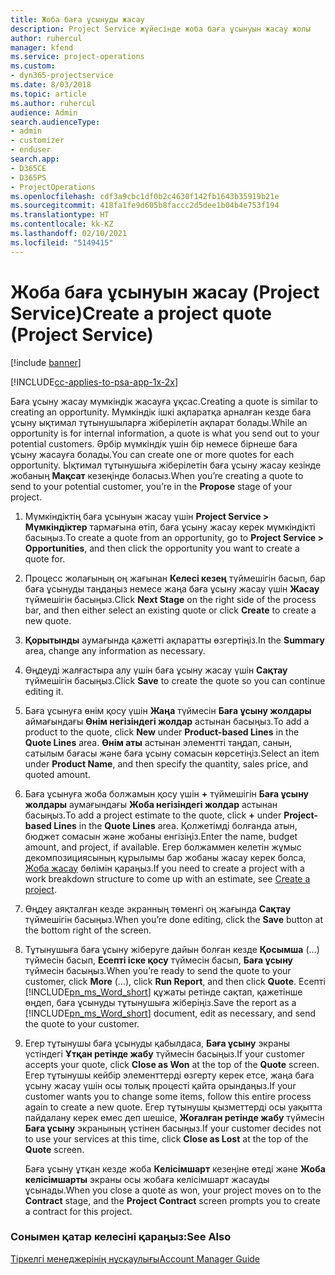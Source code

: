 ```yaml
---
title: Жоба баға ұсынуды жасау
description: Project Service жүйесінде жоба баға ұсынуын жасау жолы
author: ruhercul
manager: kfend
ms.service: project-operations
ms.custom:
- dyn365-projectservice
ms.date: 8/03/2018
ms.topic: article
ms.author: ruhercul
audience: Admin
search.audienceType:
- admin
- customizer
- enduser
search.app:
- D365CE
- D365PS
- ProjectOperations
ms.openlocfilehash: cdf3a9cbc1df0b2c4630f142fb1643b35919b21e
ms.sourcegitcommit: 418fa1fe9d605b8faccc2d5dee1b04b4e753f194
ms.translationtype: HT
ms.contentlocale: kk-KZ
ms.lasthandoff: 02/10/2021
ms.locfileid: "5149415"
---
```

# <a name="create-a-project-quote-project-service"></a><span data-ttu-id="e7b80-103">Жоба баға ұсынуын жасау (Project Service)</span><span class="sxs-lookup"><span data-stu-id="e7b80-103">Create a project quote (Project Service)</span></span>

[!include [banner](../includes/psa-now-project-operations.md)]

[!INCLUDE[cc-applies-to-psa-app-1x-2x](../includes/cc-applies-to-psa-app-1x-2x.md)]

<span data-ttu-id="e7b80-104">Баға ұсыну жасау мүмкіндік жасауға ұқсас.</span><span class="sxs-lookup"><span data-stu-id="e7b80-104">Creating a quote is similar to creating an opportunity.</span></span> <span data-ttu-id="e7b80-105">Мүмкіндік ішкі ақпаратқа арналған кезде баға ұсыну ықтимал тұтынушыларға жіберілетін ақпарат болады.</span><span class="sxs-lookup"><span data-stu-id="e7b80-105">While an opportunity is for internal information, a quote is what you send out to your potential customers.</span></span> <span data-ttu-id="e7b80-106">Әрбір мүмкіндік үшін бір немесе бірнеше баға ұсыну жасауға болады.</span><span class="sxs-lookup"><span data-stu-id="e7b80-106">You can create one or more quotes for each opportunity.</span></span> <span data-ttu-id="e7b80-107">Ықтимал тұтынушыға жіберілетін баға ұсыну жасау кезінде жобаның **Мақсат** кезеңінде боласыз.</span><span class="sxs-lookup"><span data-stu-id="e7b80-107">When you’re creating a quote to send to your potential customer, you’re in the **Propose** stage of your project.</span></span>  
  
1. <span data-ttu-id="e7b80-108">Мүмкіндіктің баға ұсынуын жасау үшін **Project Service > Мүмкіндіктер** тармағына өтіп, баға ұсыну жасау керек мүмкіндікті басыңыз.</span><span class="sxs-lookup"><span data-stu-id="e7b80-108">To create a quote from an opportunity, go to **Project Service > Opportunities**, and then click the opportunity you want to create a quote for.</span></span>  
  
2. <span data-ttu-id="e7b80-109">Процесс жолағының оң жағынан **Келесі кезең** түймешігін басып, бар баға ұсынуды таңдаңыз немесе жаңа баға ұсыну жасау үшін **Жасау** түймешігін басыңыз.</span><span class="sxs-lookup"><span data-stu-id="e7b80-109">Click **Next Stage** on the right side of the process bar, and then either select an existing quote or click **Create** to create a new quote.</span></span>  
  
3. <span data-ttu-id="e7b80-110">**Қорытынды** аумағында қажетті ақпаратты өзгертіңіз.</span><span class="sxs-lookup"><span data-stu-id="e7b80-110">In the **Summary** area, change any information as necessary.</span></span>  
  
4. <span data-ttu-id="e7b80-111">Өңдеуді жалғастыра алу үшін баға ұсыну жасау үшін **Сақтау** түймешігін басыңыз.</span><span class="sxs-lookup"><span data-stu-id="e7b80-111">Click **Save** to create the quote so you can continue editing it.</span></span>  
  
5. <span data-ttu-id="e7b80-112">Баға ұсынуға өнім қосу үшін **Жаңа** түймесін **Баға ұсыну жолдары** аймағындағы **Өнім негізіндегі жолдар** астынан басыңыз.</span><span class="sxs-lookup"><span data-stu-id="e7b80-112">To add a product to the quote, click **New** under **Product-based Lines** in the **Quote Lines** area.</span></span> <span data-ttu-id="e7b80-113">**Өнім аты** астынан элементті таңдап, санын, сатылым бағасы және баға ұсыну сомасын көрсетіңіз.</span><span class="sxs-lookup"><span data-stu-id="e7b80-113">Select an item under **Product Name**, and then specify the quantity, sales price, and quoted amount.</span></span>  
  
6. <span data-ttu-id="e7b80-114">Баға ұсынуға жоба болжамын қосу үшін **+** түймешігін **Баға ұсыну жолдары** аумағындағы **Жоба негізіндегі жолдар** астынан басыңыз.</span><span class="sxs-lookup"><span data-stu-id="e7b80-114">To add a project estimate to the quote, click **+** under **Project-based Lines** in the **Quote Lines** area.</span></span> <span data-ttu-id="e7b80-115">Қолжетімді болғанда атын, бюджет сомасын және жобаны енгізіңіз.</span><span class="sxs-lookup"><span data-stu-id="e7b80-115">Enter the name, budget amount, and project, if available.</span></span> <span data-ttu-id="e7b80-116">Егер болжаммен келетін жұмыс декомпозициясының құрылымы бар жобаны жасау керек болса,  [Жоба жасау](../psa/create-project.md) бөлімін қараңыз.</span><span class="sxs-lookup"><span data-stu-id="e7b80-116">If you need to create a project with a work breakdown structure to come up with an estimate, see [Create a project](../psa/create-project.md).</span></span>  
  
7. <span data-ttu-id="e7b80-117">Өңдеу аяқталған кезде экранның төменгі оң жағында **Сақтау** түймешігін басыңыз.</span><span class="sxs-lookup"><span data-stu-id="e7b80-117">When you’re done editing, click the **Save** button at the bottom right of the screen.</span></span>  
  
8. <span data-ttu-id="e7b80-118">Тұтынушыға баға ұсыну жіберуге дайын болған кезде **Қосымша** (…) түймесін басып, **Есепті іске қосу** түймесін басып, **Баға ұсыну** түймесін басыңыз.</span><span class="sxs-lookup"><span data-stu-id="e7b80-118">When you’re ready to send the quote to your customer, click **More** (…), click **Run Report**, and then click **Quote**.</span></span> <span data-ttu-id="e7b80-119">Есепті [!INCLUDE[pn_ms_Word_short](../includes/pn-ms-word-short.md)] құжаты ретінде сақтап, қажетінше өңдеп, баға ұсынуды тұтынушыға жіберіңіз.</span><span class="sxs-lookup"><span data-stu-id="e7b80-119">Save the report as a [!INCLUDE[pn_ms_Word_short](../includes/pn-ms-word-short.md)] document, edit as necessary, and send the quote to your customer.</span></span>  
  
9. <span data-ttu-id="e7b80-120">Егер тұтынушы баға ұсынуды қабылдаса, **Баға ұсыну** экраны үстіндегі **Ұтқан ретінде жабу** түймесін басыңыз.</span><span class="sxs-lookup"><span data-stu-id="e7b80-120">If your customer accepts your quote, click **Close as Won** at the top of the **Quote** screen.</span></span> <span data-ttu-id="e7b80-121">Егер тұтынушы кейбір элементтерді өзгерту керек етсе, жаңа баға ұсыну жасау үшін осы толық процесті қайта орындаңыз.</span><span class="sxs-lookup"><span data-stu-id="e7b80-121">If your customer wants you to change some items, follow this entire process again to create a new quote.</span></span> <span data-ttu-id="e7b80-122">Егер тұтынушы қызметтерді осы уақытта пайдалану керек емес деп шешісе, **Жоғалған ретінде жабу** түймесін **Баға ұсыну** экранының үстінен басыңыз.</span><span class="sxs-lookup"><span data-stu-id="e7b80-122">If your customer decides not to use your services at this time, click **Close as Lost** at the top of the **Quote** screen.</span></span>  
  
   <span data-ttu-id="e7b80-123">Баға ұсыну ұтқан кезде жоба **Келісімшарт** кезеңіне өтеді және **Жоба келісімшарты** экраны осы жобаға келісімшарт жасауды ұсынады.</span><span class="sxs-lookup"><span data-stu-id="e7b80-123">When you close a quote as won, your project moves on to the **Contract** stage, and the **Project Contract** screen prompts you to create a contract for this project.</span></span>  
  
### <a name="see-also"></a><span data-ttu-id="e7b80-124">Сонымен қатар келесіні қараңыз:</span><span class="sxs-lookup"><span data-stu-id="e7b80-124">See Also</span></span>  
 [<span data-ttu-id="e7b80-125">Тіркелгі менеджерінің нұсқаулығы</span><span class="sxs-lookup"><span data-stu-id="e7b80-125">Account Manager Guide</span></span>](../psa/account-manager-guide.md)
